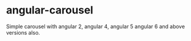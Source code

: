 # angular-carousel
Simple carousel with angular 2, angular 4, angular 5 angular 6 and above versions also.
